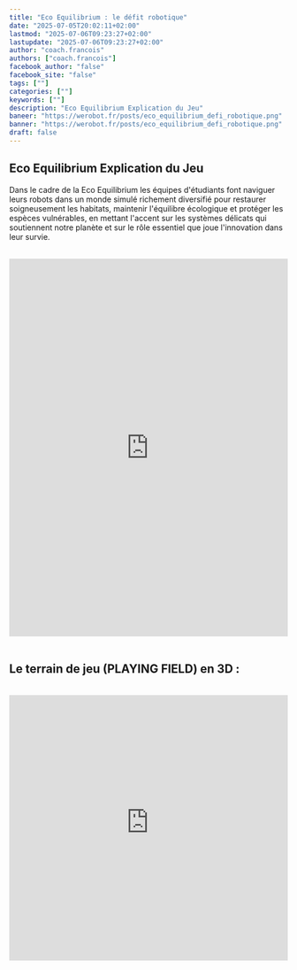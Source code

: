 ```yaml
---
title: "Eco Equilibrium : le défit robotique"
date: "2025-07-05T20:02:11+02:00"
lastmod: "2025-07-06T09:23:27+02:00"
lastupdate: "2025-07-06T09:23:27+02:00"
author: "coach.francois"
authors: ["coach.francois"]
facebook_author: "false"
facebook_site: "false"
tags: [""]
categories: [""]
keywords: [""]
description: "Eco Equilibrium Explication du Jeu"
baneer: "https://werobot.fr/posts/eco_equilibrium_defi_robotique.png"
banner: "https://werobot.fr/posts/eco_equilibrium_defi_robotique.png"
draft: false
---
```

## Eco Equilibrium Explication du Jeu

Dans le cadre de la Eco Equilibrium les équipes d'étudiants font naviguer leurs robots dans un monde simulé richement diversifié pour restaurer soigneusement les habitats, maintenir l'équilibre écologique et protéger les espèces vulnérables, en mettant l'accent sur les systèmes délicats qui soutiennent notre planète et sur le rôle essentiel que joue l'innovation dans leur survie.

<br>
<iframe width="100%" height="683" src="https://www.youtube.com/embed/9SrzcKEjkSY?si=jexSlYyqvWMkOgQ0" title="YouTube video player" frameborder="0" allow="accelerometer; autoplay; clipboard-write; encrypted-media; gyroscope; picture-in-picture; web-share" referrerpolicy="strict-origin-when-cross-origin" allowfullscreen></iframe>
<br><br>

## Le terrain de jeu (PLAYING FIELD) en 3D :

<br>
<iframe src="https://gmail2880522.autodesk360.com/shares/public/SH30dd5QT870c25f12fced36d1a21cf140fc?mode=embed" width="100%" height="480" allowfullscreen="true" webkitallowfullscreen="true" mozallowfullscreen="true"  frameborder="0"></iframe>





